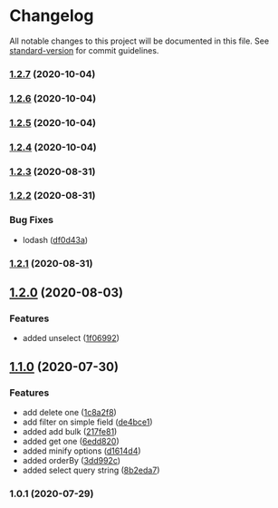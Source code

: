 # Changelog

All notable changes to this project will be documented in this file. See [standard-version](https://github.com/conventional-changelog/standard-version) for commit guidelines.

### [1.2.7](https://github.com/jlguenego/crudity/compare/v1.2.6...v1.2.7) (2020-10-04)

### [1.2.6](https://github.com/jlguenego/crudity/compare/v1.2.5...v1.2.6) (2020-10-04)

### [1.2.5](https://github.com/jlguenego/crudity/compare/v1.2.4...v1.2.5) (2020-10-04)

### [1.2.4](https://github.com/jlguenego/crudity/compare/v1.2.3...v1.2.4) (2020-10-04)

### [1.2.3](https://github.com/jlguenego/crudity/compare/v1.2.2...v1.2.3) (2020-08-31)

### [1.2.2](https://github.com/jlguenego/crudity/compare/v1.2.1...v1.2.2) (2020-08-31)


### Bug Fixes

* lodash ([df0d43a](https://github.com/jlguenego/crudity/commit/df0d43aeb4800db1d1ff0b8ee729cf5bfafc12a3))

### [1.2.1](https://github.com/jlguenego/crudity/compare/v1.2.0...v1.2.1) (2020-08-31)

## [1.2.0](https://github.com/jlguenego/crudity/compare/v1.1.0...v1.2.0) (2020-08-03)


### Features

* added unselect ([1f06992](https://github.com/jlguenego/crudity/commit/1f06992931b7436b901c0fec5148b024728ac602))

## [1.1.0](https://github.com/jlguenego/crudity/compare/v1.0.1...v1.1.0) (2020-07-30)


### Features

* add delete one ([1c8a2f8](https://github.com/jlguenego/crudity/commit/1c8a2f8a9b1df2360d5ad2d08202fd551302af66))
* add filter on simple field ([de4bce1](https://github.com/jlguenego/crudity/commit/de4bce163e0c298b5f3501675c5a2699acaadb27))
* added add bulk ([217fe81](https://github.com/jlguenego/crudity/commit/217fe81c1e196f3edb19a2da40a79b33956565df))
* added get one ([6edd820](https://github.com/jlguenego/crudity/commit/6edd820db28f1ac21d4ee68a819e49d5d4f87e71))
* added minify options ([d1614d4](https://github.com/jlguenego/crudity/commit/d1614d4297d91a23f30820f5c5606c484d6366b3))
* added orderBy ([3dd992c](https://github.com/jlguenego/crudity/commit/3dd992c39b4d36993903cea1f56b8faf0a42a472))
* added select query string ([8b2eda7](https://github.com/jlguenego/crudity/commit/8b2eda7d7f6ffeb86b4c87bd57e684a7787b8568))

### 1.0.1 (2020-07-29)
